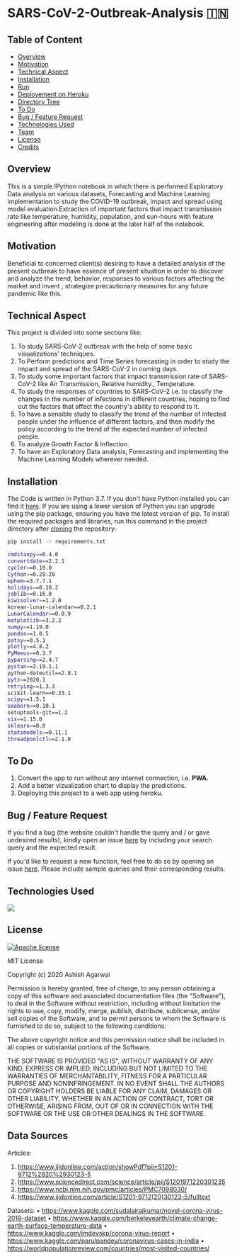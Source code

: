 # SARS-CoV-2-Outbreak-Analysis :india: 

## Table of Content
  * [Overview](#overview)
  * [Motivation](#motivation)
  * [Technical Aspect](#technical-aspect)
  * [Installation](#installation)
  * [Run](#run)
  * [Deployement on Heroku](#deployement-on-heroku)
  * [Directory Tree](#directory-tree)
  * [To Do](#to-do)
  * [Bug / Feature Request](#bug---feature-request)
  * [Technologies Used](#technologies-used)
  * [Team](#team)
  * [License](#license)
  * [Credits](#credits)
  
 ## Overview

This is a simple IPython notebook in which there is performed Exploratory Data analysis on various datasets, Forecasting and Machine Learning implementation to study the COVID-19 outbreak, impact and spread using model evaluation.Extraction of important factors that impact transmission rate like temperature, humidity, population, and sun-hours with feature engineering after modeling is done at the later half of the notebook.

## Motivation
Beneficial to concerned client(s) desiring to have a detailed analysis of the present outbreak to have essence of present situation in order to discover and analyze the trend, behavior, responses to various factors affecting the market and invent , strategize precautionary measures for any future pandemic like this.

## Technical Aspect
This project is divided into some sections like:

1. To study SARS-CoV-2 outbreak with the help of some basic visualizations’ techniques.
2. To Perform predictions and Time Series forecasting in order to study the impact and spread of the SARS-CoV-2 in coming days.
3. To study some important factors that impact transmission rate of SARS-CoV-2 like Air Transmission, Relative humidity., Temperature.
4. To study the responses of countries to SARS-CoV-2 i.e. to classify the changes in the number of infections in different countries, hoping to find out the factors that affect  the country's ability to respond to it.
5. To have a sensible study to classify the trend of the number of infected people under the influence of different factors, and then modify the policy according to the trend of the expected number of infected people.
6. To analyze Growth Factor & Inflection.
7. To have an Exploratory Data analysis, Forecasting and implementing the Machine Learning Models wherever needed.

## Installation
The Code is written in Python 3.7. If you don't have Python installed you can find it [here](https://www.python.org/downloads/). If you are using a lower version of Python you can upgrade using the pip package, ensuring you have the latest version of pip. To install the required packages and libraries, run this command in the project directory after [cloning](https://www.howtogeek.com/451360/how-to-clone-a-github-repository/) the repository:
```bash
pip install -r requirements.txt
```
```bash
cmdstanpy==0.4.0
convertdate==2.2.1
cycler==0.10.0
Cython==0.29.20
ephem==3.7.7.1
holidays==0.10.2
joblib==0.16.0
kiwisolver==1.2.0
korean-lunar-calendar==0.2.1
LunarCalendar==0.0.9
matplotlib==3.2.2
numpy==1.19.0
pandas==1.0.5
patsy==0.5.1
plotly==4.8.2
PyMeeus==0.3.7
pyparsing==2.4.7
pystan==2.19.1.1
python-dateutil==2.8.1
pytz==2020.1
retrying==1.3.3
scikit-learn==0.23.1
scipy==1.5.1
seaborn==0.10.1
setuptools-git==1.2
six==1.15.0
sklearn==0.0
statsmodels==0.11.1
threadpoolctl==2.1.0

```

## To Do
1. Convert the app to run without any internet connection, i.e. __PWA__.
2. Add a better vizualization chart to display the predictions.
3. Deploying this project to a web app using heroku. 

## Bug / Feature Request
If you find a bug (the website couldn't handle the query and / or gave undesired results), kindly open an issue [here](https://github.com/ikigai-aa/SARS-CoV-2-Outbreak-Analysis/issues/new) by including your search query and the expected result.

If you'd like to request a new function, feel free to do so by opening an issue [here](https://github.com/ikigai-aa/SARS-CoV-2-Outbreak-Analysis/issues/new). Please include sample queries and their corresponding results.

## Technologies Used

![](https://forthebadge.com/images/badges/made-with-python.svg)


## License
[![Apache license](https://img.shields.io/badge/license-apache-blue?style=for-the-badge&logo=appveyor)](http://www.apache.org/licenses/LICENSE-2.0e)

MIT License

Copyright (c) 2020 Ashish Agarwal

Permission is hereby granted, free of charge, to any person obtaining a copy
of this software and associated documentation files (the "Software"), to deal
in the Software without restriction, including without limitation the rights
to use, copy, modify, merge, publish, distribute, sublicense, and/or sell
copies of the Software, and to permit persons to whom the Software is
furnished to do so, subject to the following conditions:

The above copyright notice and this permission notice shall be included in all
copies or substantial portions of the Software.

THE SOFTWARE IS PROVIDED "AS IS", WITHOUT WARRANTY OF ANY KIND, EXPRESS OR
IMPLIED, INCLUDING BUT NOT LIMITED TO THE WARRANTIES OF MERCHANTABILITY,
FITNESS FOR A PARTICULAR PURPOSE AND NONINFRINGEMENT. IN NO EVENT SHALL THE
AUTHORS OR COPYRIGHT HOLDERS BE LIABLE FOR ANY CLAIM, DAMAGES OR OTHER
LIABILITY, WHETHER IN AN ACTION OF CONTRACT, TORT OR OTHERWISE, ARISING FROM,
OUT OF OR IN CONNECTION WITH THE SOFTWARE OR THE USE OR OTHER DEALINGS IN THE
SOFTWARE.

## Data Sources 

Articles:
1. https://www.ijidonline.com/action/showPdf?pii=S1201-9712%2820%2930123-5
2. https://www.sciencedirect.com/science/article/pii/S1201971220301235
3. https://www.ncbi.nlm.nih.gov/pmc/articles/PMC7098030/
4. https://www.ijidonline.com/article/S1201-9712(20)30123-5/fulltext


Datasets:
• https://www.kaggle.com/sudalairajkumar/novel-corona-virus-2019-dataset
• https://www.kaggle.com/berkeleyearth/climate-change-earth-surface-temperature-data
• https://www.kaggle.com/imdevskp/corona-virus-report
• https://www.kaggle.com/parulpandey/coronavirus-cases-in-india
• https://worldpopulationreview.com/countries/most-visited-countries/


